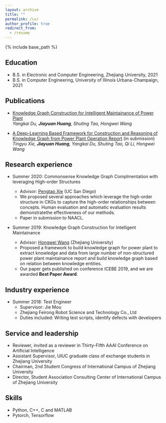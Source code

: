 ```yaml
---
layout: archive
title: ""
permalink: /cv/
author_profile: true
redirect_from:
  - /resume
---
```


{% include base_path %}

Education
------
* B.S. in Electronic and Computer Engineering, Zhejiang University, 2021
* B.S. in Computer Engineering, University of Illinois Urbana-Champaign, 2021



Publications
------
* [Knowledge Graph Construction for Intelligent Maintainance of Power Plant](https://link.springer.com/chapter/10.1007/978-3-030-34986-8_36)<br>
*Yangkai Du, **Jiayuan Huang**, Shuting Tao, Hongwei Wang*

* [A Deep-Learning Based Framework for Construction and Reasoning of Knowledge Graph from Power Plant Operation Report](/_site/404.html) (in submission)<br>
*Tingyu Xie, **Jiayuan Huang**, Yangkai Du, Shuting Tao, Qi Li, Hongwei Wang*

Research experience
------
* Summer 2020: Commonsense Knowledge Graph Complmentation with leveraging High-order Structures
  * Advisor: [Pengtao Xie](https://pengtaoxie.github.io/) (UC San Diego)
  * We proposed several approaches which leverage  the  high-order  structure  in  CKGs to  capture  the  high-order  relationships  between  concepts. Human evaluation and automatic evaluation results demonstratethe effectiveness of our methods.
  * Paper in submission to NAACL.
  


* Summer 2019: Knowledge Graph Construction for Intelligent Maintainance
  * Advisor: [Hongwei Wang](https://person.zju.edu.cn/en/hwang) (Zhejiang University)
  * Proposed a framework to build knowledge graph for power plant to extract knowledge and data from large number of non-structured power plant maintainance report and build knowledge graph based on relation between knowledge entities.
  * Our paper gets published on conference ICEBE 2019, and we are awarded **Best Paper Award**.




Industry experience
------
* Summer 2018: Test Engineer
  * Supervisor: Jie Mou
  * Zhejiang Feirong Robot Science and Technology Co., Ltd
  * Duties included: Writing test scripts, identify defects with developers

Service and leadership
------
* Reviewer, invited as a reviewer in Thirty-Fifth AAAI Conference on Artificial Intelligence
* Assistant Supervisor, UIUC graduate class of exchange students in Zhejiang University 
* Chairman, 2nd Student Congress of International Campus of Zhejiang University
* Director, Student Association Consulting Center of International Campus of Zhejiang University

  
Skills
------
* Python, C++, C and MATLAB
* Pytorch, Tensorflow


<!-- Talks
======
  <ul>{% for post in site.talks %}
    {% include archive-single-talk-cv.html %}
  {% endfor %}</ul> -->
  
<!-- Teaching
======
  <ul>{% for post in site.teaching %}
    {% include archive-single-cv.html %}
  {% endfor %}</ul> -->
  



